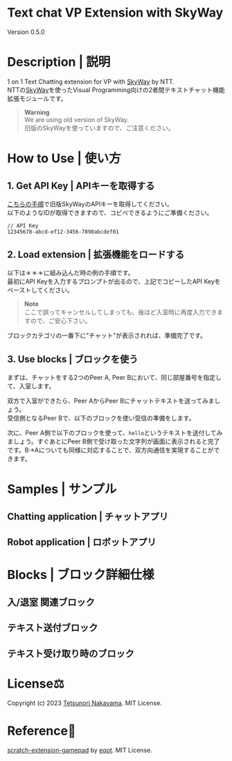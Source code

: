# Text chat VP Extension with SkyWay
Version 0.5.0   

# Description | 説明
1 on 1 Text Chatting extension for VP with [SkyWay](https://skyway.ntt.com/ja/) by NTT.  
NTTの[SkyWay](https://skyway.ntt.com/ja/)を使ったVisual Programming向けの2者間テキストチャット機能拡張モジュールです。 
> **Warning**  
> We are using old version of SkyWay.  
> 旧版のSkyWayを使っていますので、ご注意ください。

# How to Use | 使い方
## 1. Get API Key | APIキーを取得する
[こちらの手順](./api-key.md)で旧版SkyWayのAPIキーを取得してください。  
以下のようなIDが取得できますので、コピペできるようにご準備ください。
```
// API Key
12345678-abcd-ef12-3456-7890abcdef01
```

## 2. Load extension | 拡張機能をロードする
以下は＊＊＊に組み込んだ時の例の手順です。  
最初にAPI Keyを入力するプロンプトが出るので、上記でコピーしたAPI Keyをペーストしてください。  

> **Note**  
> ここで誤ってキャンセルしてしまっても、後ほど入室時に再度入力できますので、ご安心下さい。

ブロックカテゴリの一番下に"チャット"が表示されれば、準備完了です。

## 3. Use blocks | ブロックを使う
まずは、チャットをする2つのPeer A, Peer Bにおいて、同じ部屋番号を指定して、入室します。

双方で入室ができたら、Peer AからPeer Bにチャットテキストを送ってみましょう。  
受信側となるPeer Bで、以下のブロックを使い受信の準備をします。

次に、Peer A側で以下のブロックを使って、`hello`というテキストを送付してみましょう。すぐあとにPeer B側で受け取った文字列が画面に表示されると完了です。B→Aについても同様に対応することで、双方向通信を実現することができます。

# Samples | サンプル
## Chatting application | チャットアプリ

## Robot application | ロボットアプリ


# Blocks | ブロック詳細仕様
## 入/退室 関連ブロック
## テキスト送付ブロック
## テキスト受け取り時のブロック
## 




# License⚖️
Copyright (c) 2023 [Tetsunori Nakayama](https://github.com/tetunori). MIT License.

# Reference📖

[scratch-extension-gamepad](https://github.com/eqot/scratch-extension-gamepad) by [eqot](https://github.com/eqot). MIT License.
